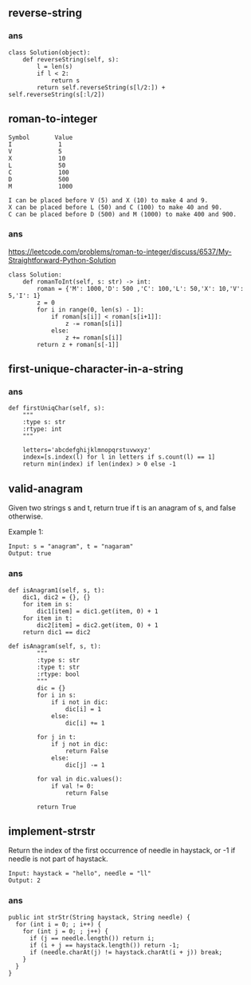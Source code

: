 ## reverse-string
### ans
```
class Solution(object):
    def reverseString(self, s):
        l = len(s)
        if l < 2:
            return s
        return self.reverseString(s[l/2:]) + self.reverseString(s[:l/2])
```

## roman-to-integer
```
Symbol       Value
I             1
V             5
X             10
L             50
C             100
D             500
M             1000

I can be placed before V (5) and X (10) to make 4 and 9. 
X can be placed before L (50) and C (100) to make 40 and 90. 
C can be placed before D (500) and M (1000) to make 400 and 900.
```
### ans
https://leetcode.com/problems/roman-to-integer/discuss/6537/My-Straightforward-Python-Solution
```
class Solution:
    def romanToInt(self, s: str) -> int:
        roman = {'M': 1000,'D': 500 ,'C': 100,'L': 50,'X': 10,'V': 5,'I': 1}
        z = 0
        for i in range(0, len(s) - 1):       
            if roman[s[i]] < roman[s[i+1]]:
                z -= roman[s[i]]
            else:
                z += roman[s[i]]
        return z + roman[s[-1]]
```

## first-unique-character-in-a-string
### ans
```
def firstUniqChar(self, s):
    """
    :type s: str
    :rtype: int
    """

    letters='abcdefghijklmnopqrstuvwxyz'
    index=[s.index(l) for l in letters if s.count(l) == 1]
    return min(index) if len(index) > 0 else -1
```
        
## valid-anagram        
Given two strings s and t, return true if t is an anagram of s, and false otherwise.

Example 1:
```
Input: s = "anagram", t = "nagaram"
Output: true        
```

### ans
```
def isAnagram1(self, s, t):
    dic1, dic2 = {}, {}
    for item in s:
        dic1[item] = dic1.get(item, 0) + 1
    for item in t:
        dic2[item] = dic2.get(item, 0) + 1
    return dic1 == dic2
```
```
def isAnagram(self, s, t):
        """
        :type s: str
        :type t: str
        :rtype: bool
        """
        dic = {}
        for i in s:
            if i not in dic:
                dic[i] = 1
            else:
                dic[i] += 1
        
        for j in t:
            if j not in dic:
                return False
            else:
                dic[j] -= 1
        
        for val in dic.values():
            if val != 0:
                return False
        
        return True
```

## implement-strstr
Return the index of the first occurrence of needle in haystack, or -1 if needle is not part of haystack.
```
Input: haystack = "hello", needle = "ll"
Output: 2
```

### ans
```
public int strStr(String haystack, String needle) {
  for (int i = 0; ; i++) {
    for (int j = 0; ; j++) {
      if (j == needle.length()) return i;
      if (i + j == haystack.length()) return -1;
      if (needle.charAt(j) != haystack.charAt(i + j)) break;
    }
  }
}
```
